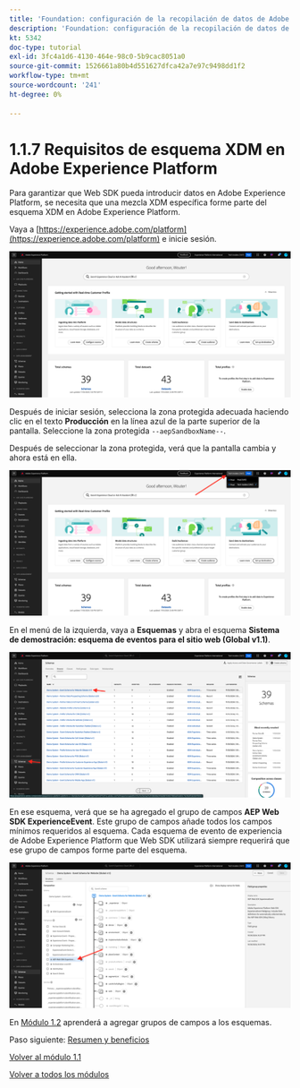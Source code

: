 ```yaml
---
title: 'Foundation: configuración de la recopilación de datos de Adobe Experience Platform y la extensión de Web SDK: requisitos de esquema XDM en Adobe Experience Platform'
description: 'Foundation: configuración de la recopilación de datos de Adobe Experience Platform y la extensión de Web SDK: requisitos de esquema XDM en Adobe Experience Platform'
kt: 5342
doc-type: tutorial
exl-id: 3fc4a1d6-4130-464e-98c0-5b9cac8051a0
source-git-commit: 1526661a80b4d551627dfca42a7e97c9498dd1f2
workflow-type: tm+mt
source-wordcount: '241'
ht-degree: 0%

---
```


# 1.1.7 Requisitos de esquema XDM en Adobe Experience Platform

Para garantizar que Web SDK pueda introducir datos en Adobe Experience Platform, se necesita que una mezcla XDM específica forme parte del esquema XDM en Adobe Experience Platform.

Vaya a [https://experience.adobe.com/platform](https://experience.adobe.com/platform) e inicie sesión.

![Depurador de AEP](./images/exp1.png)

Después de iniciar sesión, selecciona la zona protegida adecuada haciendo clic en el texto **Producción** en la línea azul de la parte superior de la pantalla. Seleccione la zona protegida `--aepSandboxName--`.

Después de seleccionar la zona protegida, verá que la pantalla cambia y ahora está en ella.

![Depurador de AEP](./images/exp2.png)

En el menú de la izquierda, vaya a **Esquemas** y abra el esquema **Sistema de demostración: esquema de eventos para el sitio web (Global v1.1)**.

![Depurador de AEP](./images/exp3.png)

En ese esquema, verá que se ha agregado el grupo de campos **AEP Web SDK ExperienceEvent**. Este grupo de campos añade todos los campos mínimos requeridos al esquema. Cada esquema de evento de experiencia de Adobe Experience Platform que Web SDK utilizará siempre requerirá que ese grupo de campos forme parte del esquema.

![Depurador de AEP](./images/exp4.png)

En [Módulo 1.2](./../module1.2/data-ingestion.md) aprenderá a agregar grupos de campos a los esquemas.

Paso siguiente: [Resumen y beneficios](./summary.md)

[Volver al módulo 1.1](./data-ingestion-launch-web-sdk.md)

[Volver a todos los módulos](./../../../overview.md)
